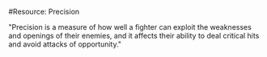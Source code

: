 #Resource: Precision

"Precision is a measure of how well a fighter can exploit the weaknesses and openings of their enemies, and it affects their ability to deal critical hits and avoid attacks of opportunity."
